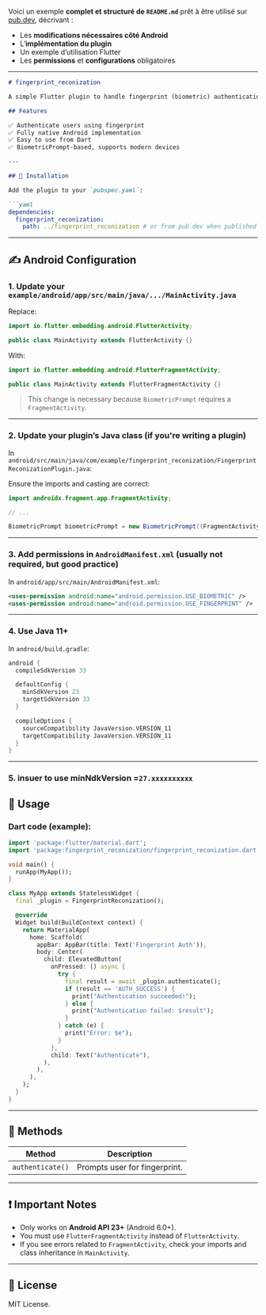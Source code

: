 Voici un exemple **complet et structuré de `README.md`** prêt à être utilisé sur [pub.dev](https://pub.dev), décrivant :

* Les **modifications nécessaires côté Android**
* L’**implémentation du plugin**
* Un exemple d’utilisation Flutter
* Les **permissions** et **configurations** obligatoires

---

````markdown
# fingerprint_reconization

A simple Flutter plugin to handle fingerprint (biometric) authentication using Android's `BiometricPrompt` API.

## Features

✅ Authenticate users using fingerprint  
✅ Fully native Android implementation  
✅ Easy to use from Dart  
✅ BiometricPrompt-based, supports modern devices  

---

## 🔧 Installation

Add the plugin to your `pubspec.yaml`:

```yaml
dependencies:
  fingerprint_reconization:
    path: ../fingerprint_reconization # or from pub.dev when published
````

---

## ✍️ Android Configuration

### 1. Update your `example/android/app/src/main/java/.../MainActivity.java`

Replace:

```java
import io.flutter.embedding.android.FlutterActivity;

public class MainActivity extends FlutterActivity {}
```

With:

```java
import io.flutter.embedding.android.FlutterFragmentActivity;

public class MainActivity extends FlutterFragmentActivity {}
```

> This change is necessary because `BiometricPrompt` requires a `FragmentActivity`.

---

### 2. Update your plugin’s Java class (if you're writing a plugin)

In `android/src/main/java/com/example/fingerprint_reconization/FingerprintReconizationPlugin.java`:

Ensure the imports and casting are correct:

```java
import androidx.fragment.app.FragmentActivity;

// ...

BiometricPrompt biometricPrompt = new BiometricPrompt((FragmentActivity) activity, executor, callback);
```

---

### 3. Add permissions in `AndroidManifest.xml` (usually not required, but good practice)

In `android/app/src/main/AndroidManifest.xml`:

```xml
<uses-permission android:name="android.permission.USE_BIOMETRIC" />
<uses-permission android:name="android.permission.USE_FINGERPRINT" />
```

---

### 4. Use Java 11+

In `android/build.gradle`:

```gradle
android {
  compileSdkVersion 33

  defaultConfig {
    minSdkVersion 23
    targetSdkVersion 33
  }

  compileOptions {
    sourceCompatibility JavaVersion.VERSION_11
    targetCompatibility JavaVersion.VERSION_11
  }
}
```

---
### 5. insuer to use minNdkVersion =`27.xxxxxxxxxx` 
## 📱 Usage

### Dart code (example):

```dart
import 'package:flutter/material.dart';
import 'package:fingerprint_reconization/fingerprint_reconization.dart';

void main() {
  runApp(MyApp());
}

class MyApp extends StatelessWidget {
  final _plugin = FingerprintReconization();

  @override
  Widget build(BuildContext context) {
    return MaterialApp(
      home: Scaffold(
        appBar: AppBar(title: Text('Fingerprint Auth')),
        body: Center(
          child: ElevatedButton(
            onPressed: () async {
              try {
                final result = await _plugin.authenticate();
                if (result == 'AUTH_SUCCESS') {
                  print("Authentication succeeded!");
                } else {
                  print("Authentication failed: $result");
                }
              } catch (e) {
                print("Error: $e");
              }
            },
            child: Text("Authenticate"),
          ),
        ),
      ),
    );
  }
}
```

---

## 🧪 Methods

| Method           | Description                   |
| ---------------- | ----------------------------- |
| `authenticate()` | Prompts user for fingerprint. |

---

## ❗ Important Notes

* Only works on **Android API 23+** (Android 6.0+).
* You must use `FlutterFragmentActivity` instead of `FlutterActivity`.
* If you see errors related to `FragmentActivity`, check your imports and class inheritance in `MainActivity`.

---

## 📄 License

MIT License.

```


